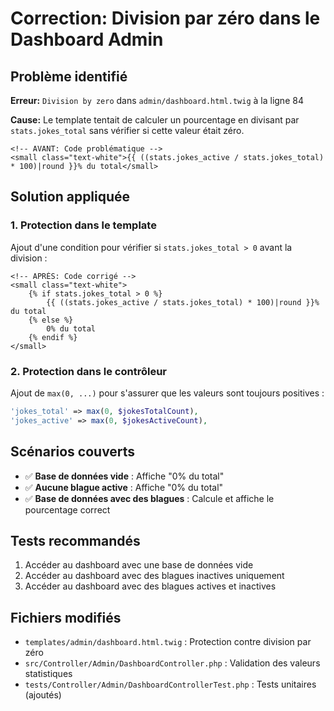 # Correction: Division par zéro dans le Dashboard Admin

## Problème identifié

**Erreur:** `Division by zero` dans `admin/dashboard.html.twig` à la ligne 84

**Cause:** Le template tentait de calculer un pourcentage en divisant par `stats.jokes_total` sans vérifier si cette valeur était zéro.

```twig
<!-- AVANT: Code problématique -->
<small class="text-white">{{ ((stats.jokes_active / stats.jokes_total) * 100)|round }}% du total</small>
```

## Solution appliquée

### 1. Protection dans le template

Ajout d'une condition pour vérifier si `stats.jokes_total > 0` avant la division :

```twig
<!-- APRÈS: Code corrigé -->
<small class="text-white">
    {% if stats.jokes_total > 0 %}
        {{ ((stats.jokes_active / stats.jokes_total) * 100)|round }}% du total
    {% else %}
        0% du total
    {% endif %}
</small>
```

### 2. Protection dans le contrôleur

Ajout de `max(0, ...)` pour s'assurer que les valeurs sont toujours positives :

```php
'jokes_total' => max(0, $jokesTotalCount),
'jokes_active' => max(0, $jokesActiveCount),
```

## Scénarios couverts

- ✅ **Base de données vide** : Affiche "0% du total"
- ✅ **Aucune blague active** : Affiche "0% du total"
- ✅ **Base de données avec des blagues** : Calcule et affiche le pourcentage correct

## Tests recommandés

1. Accéder au dashboard avec une base de données vide
2. Accéder au dashboard avec des blagues inactives uniquement
3. Accéder au dashboard avec des blagues actives et inactives

## Fichiers modifiés

- `templates/admin/dashboard.html.twig` : Protection contre division par zéro
- `src/Controller/Admin/DashboardController.php` : Validation des valeurs statistiques
- `tests/Controller/Admin/DashboardControllerTest.php` : Tests unitaires (ajoutés)
